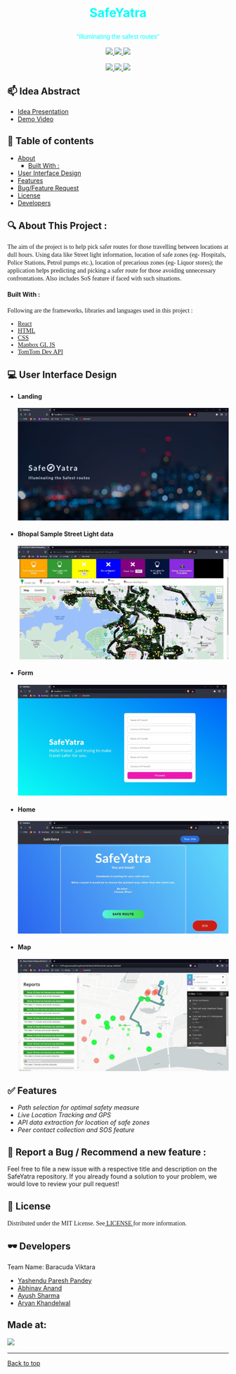 <!-- Heading (Title) -->
<h1><p align = center id="Top"><font color="cyan">SafeYatra</font></p></h1>

<p align = center><font face="Helvetica" color=cyan>"Illuminating the safest routes"</font><br><br>
<a href="https://hack36.com"> <img src="https://i.ibb.co/2sy4p5j/Built-At-Hack36.png" height=20px> </a>
<a href="https://github.com/Spirit-ofJoy/Celesta/blob/master/LICENSE" target="_blank">
        <img src = "https://img.shields.io/badge/License-MIT-green">
</a>
<a href="#Developers" target="_blank">
        <img src="https://img.shields.io/badge/Developers-4-cyan">
</a>
        <br></br>
<a href="https://www.npmjs.com/package/npm" target="_blank">
        <img src="https://img.shields.io/badge/npm-v16.14.2-red">
</a>
<a href="https://docs.mapbox.com/" target="_blank">
        <img src="https://img.shields.io/badge/mapbox-GL JS-orange">
</a>
<a href="https://reactjs.org/" target="_blank">
        <img src="https://img.shields.io/badge/React-v18.0.0-blue">
</a>
</p>

## 📫 Idea Abstract
<UL>
        <li><a href = "https://www.canva.com/design/DAE-vodA9xY/1huQuqWqNYtDmi_bD87WiQ/view?utm_content=DAE-vodA9xY&utm_campaign=designshare&utm_medium=link2&utm_source=sharebutton"> Idea Presentation </a> 
        <li><a href = "https://drive.google.com/file/d/1qzkpEQmFH6SWlI2F5w2qzi7yqsFG8U1v/view?usp=sharing"> Demo Video </a> 
</UL> 

<!-- Table of contents -->
## 📝 Table of contents
<UL>
<li> <a href="#About"> About </a>
    <UL type = square>
        <li> <a href="#Built"> Built With :</a>
    </UL>
<li> <a href="#UI"> User Interface Design </a>
<li> <a href="#Features"> Features </a>
<li> <a href="#Bug"> Bug/Feature Request </a>
<li> <a href="#License"> License </a>
<li> <a href="#Developers"> Developers </a>
</UL>

<!-- Heading2(About) -->
<p id="About"><h2><font>🔍 About This Project : </font></h2></p>
<!-- Description -->
<font face = "Verdana"> The aim of the project is to help pick safer routes for those travelling between locations at dull hours. Using data like Street light information, location of safe zones (eg- Hospitals, Police Stations, Petrol pumps etc.), location of precarious zones (eg- Liquor stores); the application helps predicting and picking a safer route for those avoiding unnecessary confrontations. Also includes SoS feature if faced with such situations. </font>

<p id="Built">
    <h4>
        <font>
            Built With : 
        </font>
    </h4>
</p>
<font face = "Verdana"> Following are the frameworks, libraries and languages used in this project :  <UL>
<li><a href = "https://reactjs.org/"> React </a> 
<li><a href = "https://developer.mozilla.org/en-US/docs/Web/HTML"> HTML </a>
<li><a href = "https://developer.mozilla.org/en-US/docs/Web/CSS"> CSS </a>
<li><a href = "https://docs.mapbox.com/"> Mapbox GL JS </a>
<li><a href = "https://developer.tomtom.com/"> TomTom Dev API </a>
</UL></font>

<!-- UI-Design -->
<p id="UI"><h2><font>💻 User Interface Design </font></h2></p>
<UL>

<li><h4> Landing </h4>
<p align = center ><img src = "https://github.com/Spirit-ofJoy/SafeYatra/blob/master/readme-docs/landing.jpg"></p>
<li><h4> Bhopal Sample Street Light data </h4>
<p align = center id="Sample_data"><img src = "https://github.com/Spirit-ofJoy/SafeYatra/blob/master/readme-docs/bhopal_sample.jpg"></p>
<li><h4> Form </h4>
<p align = center ><img src = "https://github.com/Spirit-ofJoy/SafeYatra/blob/master/readme-docs/form.jpg"></p>
<li><h4> Home </h4>
<p align = center ><img src = "https://github.com/Spirit-ofJoy/SafeYatra/blob/master/readme-docs/home.jpg"></p>
<li><h4> Map </h4>
<p align = center ><img src = "https://github.com/Spirit-ofJoy/SafeYatra/blob/master/readme-docs/map.jpg"></p>


</UL>
<!-- Features -->
<p id="Features"><h2><font>✅ Features</font></h2></p>
<UL>
<li><I> Path selection for optimal safety measure </I>
        
<li><I> Live Location Tracking and GPS </I>
<li><I> API data extraction for location of safe zones </I>
<li><I> Peer contact collection and SOS feature </I>

</UL>

<!-- Bug and feature request -->
<p id="Bug"><h2><font>🤝 Report a Bug / Recommend a new feature : </font></h2></p>
Feel free to file a new issue with a respective title and description on the SafeYatra repository. If you already found a solution to your problem, we would love to review your pull request!

<!-- License -->
<p id="License"><h2><font>📘 License </font></h2></p>
<font face = "Verdana"> Distributed under the MIT License. See<a href = "https://github.com/Spirit-ofJoy/Celesta/blob/master/LICENSE"> LICENSE </a>for more information.</font>
<!-- Contributors -->
<p id="Developers"><h2><font>🕶️ Developers </font></h2></p>
Team Name: Baracuda Viktara
<UL>
    <li><a href = "https://github.com/Spirit-ofJoy"> Yashendu Paresh Pandey </a>
    <li><a href = "https://github.com/me-abhinav-1001"> Abhinav Anand </a>
    <li><a href = "https://github.com/ayayushsharma"> Ayush Sharma</a>
    <li><a href = "https://github.com/Ark2307"> Aryan Khandelwal</a>
</UL>


<p><h2><font>Made at:</font></h2></p>
<a href="https://hack36.com"> <img src="https://i.ibb.co/2sy4p5j/Built-At-Hack36.png" height=30px> </a>

<hr>
<a href = "#Top"> 
        Back to top 
</a>
